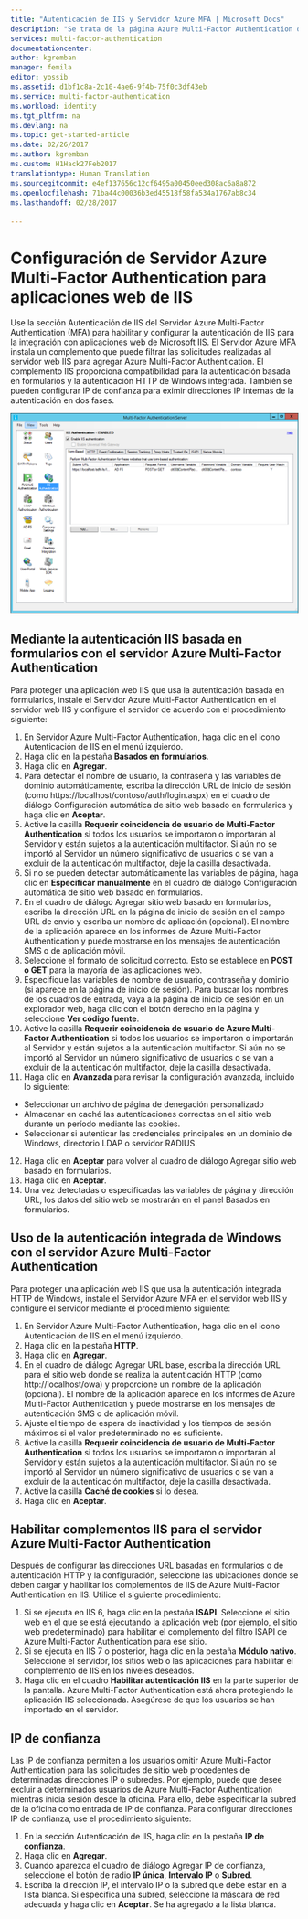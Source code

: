 ```yaml
---
title: "Autenticación de IIS y Servidor Azure MFA | Microsoft Docs"
description: "Se trata de la página Azure Multi-Factor Authentication que ayudará a implementar la autenticación IIS y el servidor Azure Multi-Factor Authentication."
services: multi-factor-authentication
documentationcenter: 
author: kgremban
manager: femila
editor: yossib
ms.assetid: d1bf1c8a-2c10-4ae6-9f4b-75f0c3df43eb
ms.service: multi-factor-authentication
ms.workload: identity
ms.tgt_pltfrm: na
ms.devlang: na
ms.topic: get-started-article
ms.date: 02/26/2017
ms.author: kgremban
ms.custom: H1Hack27Feb2017
translationtype: Human Translation
ms.sourcegitcommit: e4ef137656c12cf6495a00450eed308ac6a8a872
ms.openlocfilehash: 71ba44c00036b3ed45518f58fa534a1767ab8c34
ms.lasthandoff: 02/28/2017

---
```

# <a name="configure-azure-multi-factor-authentication-server-for-iis-web-apps"></a>Configuración de Servidor Azure Multi-Factor Authentication para aplicaciones web de IIS

Use la sección Autenticación de IIS del Servidor Azure Multi-Factor Authentication (MFA) para habilitar y configurar la autenticación de IIS para la integración con aplicaciones web de Microsoft IIS. El Servidor Azure MFA instala un complemento que puede filtrar las solicitudes realizadas al servidor web IIS para agregar Azure Multi-Factor Authentication. El complemento IIS proporciona compatibilidad para la autenticación basada en formularios y la autenticación HTTP de Windows integrada. También se pueden configurar IP de confianza para eximir direcciones IP internas de la autenticación en dos fases.

![Autenticación IIS](./media/multi-factor-authentication-get-started-server-iis/iis.png)

## <a name="using-form-based-iis-authentication-with-azure-multi-factor-authentication-server"></a>Mediante la autenticación IIS basada en formularios con el servidor Azure Multi-Factor Authentication
Para proteger una aplicación web IIS que usa la autenticación basada en formularios, instale el Servidor Azure Multi-Factor Authentication en el servidor web IIS y configure el servidor de acuerdo con el procedimiento siguiente:

1. En Servidor Azure Multi-Factor Authentication, haga clic en el icono Autenticación de IIS en el menú izquierdo.
2. Haga clic en la pestaña **Basados en formularios**.
3. Haga clic en **Agregar**.
4. Para detectar el nombre de usuario, la contraseña y las variables de dominio automáticamente, escriba la dirección URL de inicio de sesión (como https://localhost/contoso/auth/login.aspx) en el cuadro de diálogo Configuración automática de sitio web basado en formularios y haga clic en **Aceptar**.
5. Active la casilla **Requerir coincidencia de usuario de Multi-Factor Authentication** si todos los usuarios se importaron o importarán al Servidor y están sujetos a la autenticación multifactor. Si aún no se importó al Servidor un número significativo de usuarios o se van a excluir de la autenticación multifactor, deje la casilla desactivada.
6. Si no se pueden detectar automáticamente las variables de página, haga clic en **Especificar manualmente** en el cuadro de diálogo Configuración automática de sitio web basado en formularios.
7. En el cuadro de diálogo Agregar sitio web basado en formularios, escriba la dirección URL en la página de inicio de sesión en el campo URL de envío y escriba un nombre de aplicación (opcional). El nombre de la aplicación aparece en los informes de Azure Multi-Factor Authentication y puede mostrarse en los mensajes de autenticación SMS o de aplicación móvil. 
8. Seleccione el formato de solicitud correcto. Esto se establece en **POST o GET** para la mayoría de las aplicaciones web.
9. Especifique las variables de nombre de usuario, contraseña y dominio (si aparece en la página de inicio de sesión). Para buscar los nombres de los cuadros de entrada, vaya a la página de inicio de sesión en un explorador web, haga clic con el botón derecho en la página y seleccione **Ver código fuente**.
10. Active la casilla **Requerir coincidencia de usuario de Azure Multi-Factor Authentication** si todos los usuarios se importaron o importarán al Servidor y están sujetos a la autenticación multifactor. Si aún no se importó al Servidor un número significativo de usuarios o se van a excluir de la autenticación multifactor, deje la casilla desactivada. 
11. Haga clic en **Avanzada** para revisar la configuración avanzada, incluido lo siguiente:

  - Seleccionar un archivo de página de denegación personalizado
  - Almacenar en caché las autenticaciones correctas en el sitio web durante un período mediante las cookies.
  - Seleccionar si autenticar las credenciales principales en un dominio de Windows, directorio LDAP o servidor RADIUS.

12. Haga clic en **Aceptar** para volver al cuadro de diálogo Agregar sitio web basado en formularios. 
13. Haga clic en **Aceptar**.
14. Una vez detectadas o especificadas las variables de página y dirección URL, los datos del sitio web se mostrarán en el panel Basados en formularios.

## <a name="using-integrated-windows-authentication-with-azure-multi-factor-authentication-server"></a>Uso de la autenticación integrada de Windows con el servidor Azure Multi-Factor Authentication
Para proteger una aplicación web IIS que usa la autenticación integrada HTTP de Windows, instale el Servidor Azure MFA en el servidor web IIS y configure el servidor mediante el procedimiento siguiente:

1. En Servidor Azure Multi-Factor Authentication, haga clic en el icono Autenticación de IIS en el menú izquierdo.
2. Haga clic en la pestaña **HTTP**. 
3. Haga clic en **Agregar**.
4. En el cuadro de diálogo Agregar URL base, escriba la dirección URL para el sitio web donde se realiza la autenticación HTTP (como http://localhost/owa) y proporcione un nombre de la aplicación (opcional). El nombre de la aplicación aparece en los informes de Azure Multi-Factor Authentication y puede mostrarse en los mensajes de autenticación SMS o de aplicación móvil.
5. Ajuste el tiempo de espera de inactividad y los tiempos de sesión máximos si el valor predeterminado no es suficiente.
6. Active la casilla **Requerir coincidencia de usuario de Multi-Factor Authentication** si todos los usuarios se importaron o importarán al Servidor y están sujetos a la autenticación multifactor. Si aún no se importó al Servidor un número significativo de usuarios o se van a excluir de la autenticación multifactor, deje la casilla desactivada. 
7. Active la casilla **Caché de cookies** si lo desea.
8. Haga clic en **Aceptar**.

## <a name="enable-iis-plug-ins-for-azure-multi-factor-authentication-server"></a>Habilitar complementos IIS para el servidor Azure Multi-Factor Authentication
Después de configurar las direcciones URL basadas en formularios o de autenticación HTTP y la configuración, seleccione las ubicaciones donde se deben cargar y habilitar los complementos de IIS de Azure Multi-Factor Authentication en IIS. Utilice el siguiente procedimiento:

1. Si se ejecuta en IIS 6, haga clic en la pestaña **ISAPI**. Seleccione el sitio web en el que se está ejecutando la aplicación web (por ejemplo, el sitio web predeterminado) para habilitar el complemento del filtro ISAPI de Azure Multi-Factor Authentication para ese sitio.
2. Si se ejecuta en IIS 7 o posterior, haga clic en la pestaña **Módulo nativo**. Seleccione el servidor, los sitios web o las aplicaciones para habilitar el complemento de IIS en los niveles deseados.
3. Haga clic en el cuadro **Habilitar autenticación IIS** en la parte superior de la pantalla. Azure Multi-Factor Authentication está ahora protegiendo la aplicación IIS seleccionada. Asegúrese de que los usuarios se han importado en el servidor.

## <a name="trusted-ips"></a>IP de confianza
Las IP de confianza permiten a los usuarios omitir Azure Multi-Factor Authentication para las solicitudes de sitio web procedentes de determinadas direcciones IP o subredes. Por ejemplo, puede que desee excluir a determinados usuarios de Azure Multi-Factor Authentication mientras inicia sesión desde la oficina. Para ello, debe especificar la subred de la oficina como entrada de IP de confianza. Para configurar direcciones IP de confianza, use el procedimiento siguiente:

1. En la sección Autenticación de IIS, haga clic en la pestaña **IP de confianza**.
2. Haga clic en **Agregar**.
3. Cuando aparezca el cuadro de diálogo Agregar IP de confianza, seleccione el botón de radio **IP única**, **Intervalo IP** o **Subred**.
4. Escriba la dirección IP, el intervalo IP o la subred que debe estar en la lista blanca. Si especifica una subred, seleccione la máscara de red adecuada y haga clic en **Aceptar**. Se ha agregado a la lista blanca.


